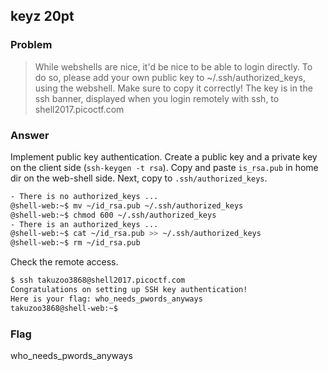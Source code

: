 <!-- This markdown file is writeup template. -->

## keyz 20pt

### Problem
> While webshells are nice, it'd be nice to be able to login directly. To do so, please add your own public key to ~/.ssh/authorized_keys, using the webshell. Make sure to copy it correctly! The key is in the ssh banner, displayed when you login remotely with ssh, to shell2017.picoctf.com

### Answer
Implement public key authentication. Create a public key and a private key on the client side (`ssh-keygen -t rsa`). 
Copy and paste `is_rsa.pub` in home dir on the web-shell side. Next, copy to `.ssh/authorized_keys`.

```bash
- There is no authorized_keys ...
@shell-web:~$ mv ~/id_rsa.pub ~/.ssh/authorized_keys
@shell-web:~$ chmod 600 ~/.ssh/authorized_keys
- There is an authorized_keys ...
@shell-web:~$ cat ~/id_rsa.pub >> ~/.ssh/authorized_keys
@shell-web:~$ rm ~/id_rsa.pub
```

Check the remote access.

```bash
$ ssh takuzoo3868@shell2017.picoctf.com
Congratulations on setting up SSH key authentication!
Here is your flag: who_needs_pwords_anyways
takuzoo3868@shell-web:~$
```

### Flag
who_needs_pwords_anyways
